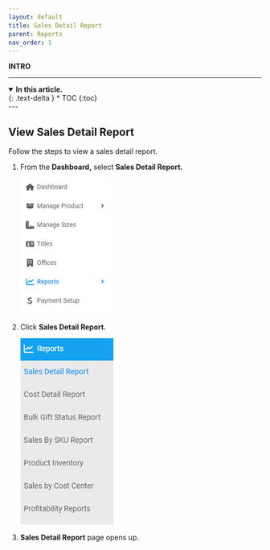 ```yaml
---
layout: default
title: Sales Detail Report
parent: Reports
nav_order: 1
---
```


<b> INTRO </b>

---

<details open markdown="block">
  <summary>
    <b>In this article.</b>
  </summary>
  {: .text-delta }
* TOC
{:toc}
</details>
---

## View Sales Detail Report

Follow the steps to view a sales detail report.

1. From the **Dashboard,** select **Sales Detail Report.**

   ![reports_dash](../../images/reports/reports_dash.png)

2. Click **Sales Detail Report.**

   ![sales_details_report](../../images/reports/sd_report.png)

3. **Sales Detail Report** page opens up.
